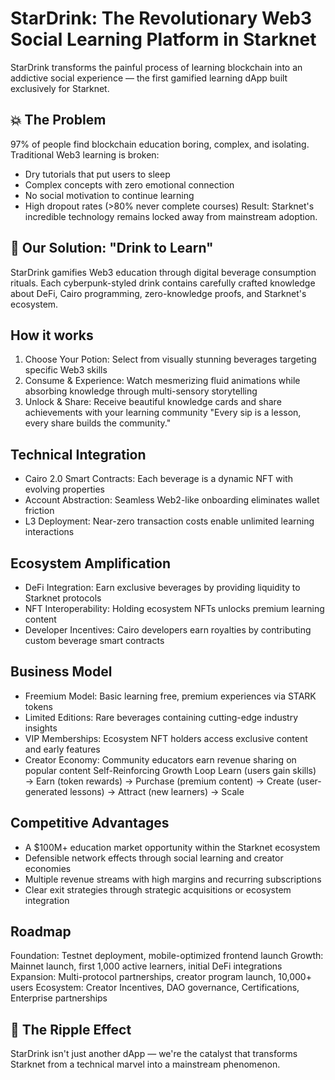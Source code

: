 # StarDrink: The Revolutionary Web3 Social Learning Platform in Starknet

StarDrink transforms the painful process of learning blockchain into an addictive social experience — the first gamified learning dApp built exclusively for Starknet.

## 💥 The Problem
97% of people find blockchain education boring, complex, and isolating. Traditional Web3 learning is broken:
- Dry tutorials that put users to sleep
- Complex concepts with zero emotional connection  
- No social motivation to continue learning
- High dropout rates (>80% never complete courses)
Result: Starknet's incredible technology remains locked away from mainstream adoption.

## 🚀 Our Solution: "Drink to Learn"
StarDrink gamifies Web3 education through digital beverage consumption rituals. Each cyberpunk-styled drink contains carefully crafted knowledge about DeFi, Cairo programming, zero-knowledge proofs, and Starknet's ecosystem.

## How it works
1. Choose Your Potion: Select from visually stunning beverages targeting specific Web3 skills
2. Consume & Experience: Watch mesmerizing fluid animations while absorbing knowledge through multi-sensory storytelling
3. Unlock & Share: Receive beautiful knowledge cards and share achievements with your learning community
"Every sip is a lesson, every share builds the community."

## Technical Integration
- Cairo 2.0 Smart Contracts: Each beverage is a dynamic NFT with evolving properties
- Account Abstraction: Seamless Web2-like onboarding eliminates wallet friction
- L3 Deployment: Near-zero transaction costs enable unlimited learning interactions

## Ecosystem Amplification
- DeFi Integration: Earn exclusive beverages by providing liquidity to Starknet protocols
- NFT Interoperability: Holding ecosystem NFTs unlocks premium learning content
- Developer Incentives: Cairo developers earn royalties by contributing custom beverage smart contracts

## Business Model
- Freemium Model: Basic learning free, premium experiences via STARK tokens
- Limited Editions: Rare beverages containing cutting-edge industry insights
- VIP Memberships: Ecosystem NFT holders access exclusive content and early features
- Creator Economy: Community educators earn revenue sharing on popular content
Self-Reinforcing Growth Loop
Learn (users gain skills) → Earn (token rewards) → Purchase (premium content) → Create (user-generated lessons) → Attract (new learners) → Scale

## Competitive Advantages
- A $100M+ education market opportunity within the Starknet ecosystem
- Defensible network effects through social learning and creator economies  
- Multiple revenue streams with high margins and recurring subscriptions
- Clear exit strategies through strategic acquisitions or ecosystem integration

## Roadmap
Foundation: Testnet deployment, mobile-optimized frontend launch
Growth: Mainnet launch, first 1,000 active learners, initial DeFi integrations
Expansion: Multi-protocol partnerships, creator program launch, 10,000+ users
Ecosystem: Creator Incentives, DAO governance, Certifications, Enterprise partnerships


## 🌊 The Ripple Effect
StarDrink isn't just another dApp — we're the catalyst that transforms Starknet from a technical marvel into a mainstream phenomenon.
